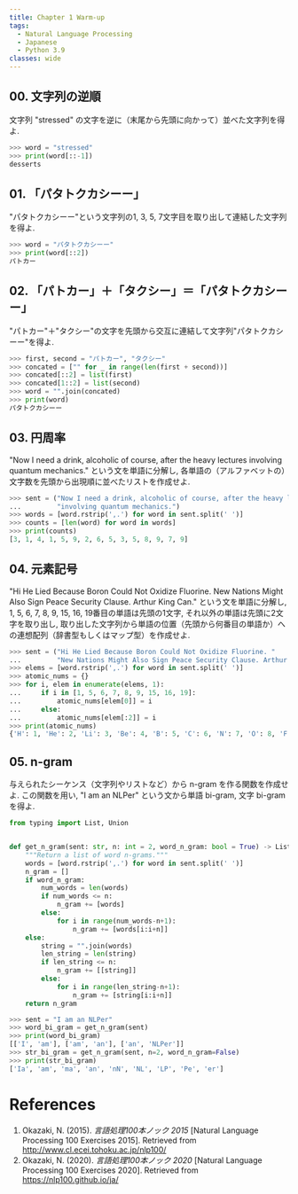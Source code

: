 ```yaml
---
title: Chapter 1 Warm-up
tags:
  - Natural Language Processing
  - Japanese
  - Python 3.9
classes: wide
---
```


## 00. 文字列の逆順

文字列 "stressed" の文字を逆に（末尾から先頭に向かって）並べた文字列を得よ.

```python
>>> word = "stressed"
>>> print(word[::-1])
desserts
```

## 01. 「パタトクカシーー」

"パタトクカシーー"という文字列の1, 3, 5, 7文字目を取り出して連結した文字列を得よ.

```python
>>> word = "パタトクカシーー"
>>> print(word[::2])
パトカー
```

## 02. 「パトカー」＋「タクシー」＝「パタトクカシーー」

"パトカー"＋"タクシー"の文字を先頭から交互に連結して文字列"パタトクカシーー"を得よ.

```python
>>> first, second = "パトカー", "タクシー"
>>> concated = ["" for _ in range(len(first + second))]
>>> concated[::2] = list(first)
>>> concated[1::2] = list(second)
>>> word = "".join(concated)
>>> print(word)
パタトクカシーー
```

## 03. 円周率

"Now I need a drink, alcoholic of course, after the heavy lectures involving quantum mechanics." という文を単語に分解し, 各単語の（アルファベットの）文字数を先頭から出現順に並べたリストを作成せよ.

```python
>>> sent = ("Now I need a drink, alcoholic of course, after the heavy lectures "
...         "involving quantum mechanics.")
>>> words = [word.rstrip(',.') for word in sent.split(' ')]
>>> counts = [len(word) for word in words]
>>> print(counts)
[3, 1, 4, 1, 5, 9, 2, 6, 5, 3, 5, 8, 9, 7, 9]
```

## 04. 元素記号

"Hi He Lied Because Boron Could Not Oxidize Fluorine. New Nations Might Also Sign Peace Security Clause. Arthur King Can." という文を単語に分解し, 1, 5, 6, 7, 8, 9, 15, 16, 19番目の単語は先頭の1文字, それ以外の単語は先頭に2文字を取り出し, 取り出した文字列から単語の位置（先頭から何番目の単語か）への連想配列（辞書型もしくはマップ型）を作成せよ.

```python
>>> sent = ("Hi He Lied Because Boron Could Not Oxidize Fluorine. "
...         "New Nations Might Also Sign Peace Security Clause. Arthur King Can.")
>>> elems = [word.rstrip(',.') for word in sent.split(' ')]
>>> atomic_nums = {}
>>> for i, elem in enumerate(elems, 1):
...     if i in [1, 5, 6, 7, 8, 9, 15, 16, 19]:
...         atomic_nums[elem[0]] = i
...     else:
...         atomic_nums[elem[:2]] = i
>>> print(atomic_nums)
{'H': 1, 'He': 2, 'Li': 3, 'Be': 4, 'B': 5, 'C': 6, 'N': 7, 'O': 8, 'F': 9, 'Ne': 10, 'Na': 11, 'Mi': 12, 'Al': 13, 'Si': 14, 'P': 15, 'S': 16, 'Cl': 17, 'Ar': 18, 'K': 19, 'Ca': 20}
```

## 05. n-gram

与えられたシーケンス（文字列やリストなど）から n-gram を作る関数を作成せよ. この関数を用い, "I am an NLPer" という文から単語 bi-gram, 文字 bi-gram を得よ.

```python
from typing import List, Union


def get_n_gram(sent: str, n: int = 2, word_n_gram: bool = True) -> List[Union[str, List[str]]]:
    """Return a list of word n-grams."""
    words = [word.rstrip(',.') for word in sent.split(' ')]
    n_gram = []
    if word_n_gram:
        num_words = len(words)
        if num_words <= n:
            n_gram += [words]
        else:
            for i in range(num_words-n+1):
                n_gram += [words[i:i+n]]
    else:
        string = "".join(words)
        len_string = len(string)
        if len_string <= n:
            n_gram += [[string]]
        else:
            for i in range(len_string-n+1):
                n_gram += [string[i:i+n]]
    return n_gram
```

```python
>>> sent = "I am an NLPer"
>>> word_bi_gram = get_n_gram(sent)
>>> print(word_bi_gram)
[['I', 'am'], ['am', 'an'], ['an', 'NLPer']]
>>> str_bi_gram = get_n_gram(sent, n=2, word_n_gram=False)
>>> print(str_bi_gram)
['Ia', 'am', 'ma', 'an', 'nN', 'NL', 'LP', 'Pe', 'er']
```

# References

1. Okazaki, N. (2015). *言語処理100本ノック 2015* [Natural Language Processing 100 Exercises 2015]. Retrieved from http://www.cl.ecei.tohoku.ac.jp/nlp100/
2. Okazaki, N. (2020). *言語処理100本ノック 2020* [Natural Language Processing 100 Exercises 2020]. Retrieved from https://nlp100.github.io/ja/
